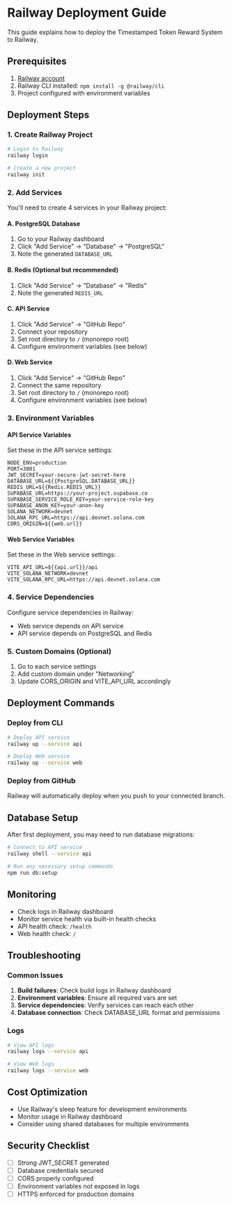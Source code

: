 # Railway Deployment Guide

This guide explains how to deploy the Timestamped Token Reward System to Railway.

## Prerequisites

1. [Railway account](https://railway.app)
2. Railway CLI installed: `npm install -g @railway/cli`
3. Project configured with environment variables

## Deployment Steps

### 1. Create Railway Project

```bash
# Login to Railway
railway login

# Create a new project
railway init
```

### 2. Add Services

You'll need to create 4 services in your Railway project:

#### A. PostgreSQL Database
1. Go to your Railway dashboard
2. Click "Add Service" → "Database" → "PostgreSQL"
3. Note the generated `DATABASE_URL`

#### B. Redis (Optional but recommended)
1. Click "Add Service" → "Database" → "Redis"
2. Note the generated `REDIS_URL`

#### C. API Service
1. Click "Add Service" → "GitHub Repo"
2. Connect your repository
3. Set root directory to `/` (monorepo root)
4. Configure environment variables (see below)

#### D. Web Service
1. Click "Add Service" → "GitHub Repo"
2. Connect the same repository
3. Set root directory to `/` (monorepo root)
4. Configure environment variables (see below)

### 3. Environment Variables

#### API Service Variables
Set these in the API service settings:

```
NODE_ENV=production
PORT=3001
JWT_SECRET=your-secure-jwt-secret-here
DATABASE_URL=${{PostgreSQL.DATABASE_URL}}
REDIS_URL=${{Redis.REDIS_URL}}
SUPABASE_URL=https://your-project.supabase.co
SUPABASE_SERVICE_ROLE_KEY=your-service-role-key
SUPABASE_ANON_KEY=your-anon-key
SOLANA_NETWORK=devnet
SOLANA_RPC_URL=https://api.devnet.solana.com
CORS_ORIGIN=${{web.url}}
```

#### Web Service Variables
Set these in the Web service settings:

```
VITE_API_URL=${{api.url}}/api
VITE_SOLANA_NETWORK=devnet
VITE_SOLANA_RPC_URL=https://api.devnet.solana.com
```

### 4. Service Dependencies

Configure service dependencies in Railway:
- Web service depends on API service
- API service depends on PostgreSQL and Redis

### 5. Custom Domains (Optional)

1. Go to each service settings
2. Add custom domain under "Networking"
3. Update CORS_ORIGIN and VITE_API_URL accordingly

## Deployment Commands

### Deploy from CLI
```bash
# Deploy API service
railway up --service api

# Deploy Web service
railway up --service web
```

### Deploy from GitHub
Railway will automatically deploy when you push to your connected branch.

## Database Setup

After first deployment, you may need to run database migrations:

```bash
# Connect to API service
railway shell --service api

# Run any necessary setup commands
npm run db:setup
```

## Monitoring

- Check logs in Railway dashboard
- Monitor service health via built-in health checks
- API health check: `/health`
- Web health check: `/`

## Troubleshooting

### Common Issues

1. **Build failures**: Check build logs in Railway dashboard
2. **Environment variables**: Ensure all required vars are set
3. **Service dependencies**: Verify services can reach each other
4. **Database connection**: Check DATABASE_URL format and permissions

### Logs
```bash
# View API logs
railway logs --service api

# View Web logs
railway logs --service web
```

## Cost Optimization

- Use Railway's sleep feature for development environments
- Monitor usage in Railway dashboard
- Consider using shared databases for multiple environments

## Security Checklist

- [ ] Strong JWT_SECRET generated
- [ ] Database credentials secured
- [ ] CORS properly configured
- [ ] Environment variables not exposed in logs
- [ ] HTTPS enforced for production domains